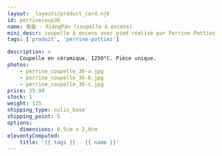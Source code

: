 ```yaml
---
layout: _layouts/product_card.njk
id: perrinecoup36
name: 香盤 - XiāngPán (coupelle à encens)
mini_descr: coupelle à encens avec pied réalisé par Perrine Pottiez
tags: ['produit', 'perrine-pottiez']

description: >
    Coupelle en céramique, 1250°C. Pièce unique.
photos:
    - perrine_coupelle_36-a.jpg
    - perrine_coupelle_36-b.jpg
    - perrine_coupelle_36-c.jpg
price: 35.00
stock: 1
weight: 125
shipping_type: colis_base
shipping_point: 5
options:
    dimensions: 8,5cm x 2,0cm
eleventyComputed:
    title: '{{ tags }} - {{ name }}'
---
```

